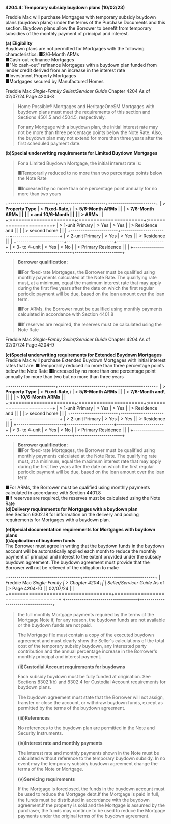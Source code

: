 **4204.4: Temporary subsidy buydown plans (10/02/23)**

Freddie Mac will purchase Mortgages with temporary subsidy buydown plans
(buydown plans) under the terms of the Purchase Documents and this
section. Buydown plans allow the Borrower to benefit from temporary
subsidies of the monthly payment of principal and interest.

**(a) Eligibility**\
Buydown plans are not permitted for Mortgages with the following
characteristics: ■3/6-Month ARMs\
■Cash-out refinance Mortgages\
■"No cash-out" refinance Mortgages with a buydown plan funded from
lender credit derived from an increase in the interest rate\
■Investment Property Mortgages\
■Mortgages secured by Manufactured Homes

Freddie Mac *Single-Family Seller/Servicer Guide* Chapter 4204 As of
02/07/24 Page 4204-8

> Home Possible® Mortgages and HeritageOneSM Mortgages with buydown
> plans must meet the requirements of this section and Sections 4501.5
> and 4504.5, respectively.
>
> For any Mortgage with a buydown plan, the initial interest rate may
> not be more than three percentage points below the Note Rate. Also,
> the buydown plan may not extend for more than three years after the
> first scheduled payment date.

**(b)Special underwriting requirements for Limited Buydown Mortgages**

> For a Limited Buydown Mortgage, the initial interest rate is:
>
> ■Temporarily reduced to no more than two percentage points below the
> Note Rate
>
> ■Increased by no more than one percentage point annually for no more
> than two years

+-----------------------+-----------------------+-----------------------+
| > **Property Type**   | > **Fixed-Rate,**\    | > **5/6-Month ARMs**  |
|                       | > **7/6-Month ARMs    |                       |
|                       | > and 10/6-Month      |                       |
|                       | > ARMs**              |                       |
+:======================+:======================+:======================+
| > 1-unit Primary      | > Yes                 | > Yes                 |
| > Residence and       |                       |                       |
| > second home         |                       |                       |
+-----------------------+-----------------------+-----------------------+
| > 2-unit Primary      | > Yes                 | > Yes                 |
| > Residence           |                       |                       |
+-----------------------+-----------------------+-----------------------+
| > 3- to 4-unit        | > Yes                 | > No                  |
| > Primary Residence   |                       |                       |
+-----------------------+-----------------------+-----------------------+

> **Borrower qualification:**
>
> ■For fixed-rate Mortgages, the Borrower must be qualified using
> monthly payments calculated at the Note Rate. The qualifying rate
> must, at a minimum, equal the maximum interest rate that may apply
> during the first five years after the date on which the first regular
> periodic payment will be due, based on the loan amount over the loan
> term.
>
> ■For ARMs, the Borrower must be qualified using monthly payments
> calculated in accordance with Section 4401.8
>
> ■If reserves are required, the reserves must be calculated using the
> Note Rate

Freddie Mac *Single-Family Seller/Servicer Guide* Chapter 4204 As of
02/07/24 Page 4204-9

**(c)Special underwriting requirements for Extended Buydown Mortgages**\
Freddie Mac will purchase Extended Buydown Mortgages with initial
interest rates that are: ■Temporarily reduced no more than three
percentage points below the Note Rate ■Increased by no more than one
percentage point annually for more than two but no more than three years

+-----------------------+-----------------------+-----------------------+
| > **Property Type**   | > **Fixed-Rate,**\    | > **5/6-Month ARMs**  |
|                       | > **7/6-Month and**\  |                       |
|                       | > **10/6-Month ARMs** |                       |
+:======================+:======================+:======================+
| > 1-unit Primary      | > Yes                 | > Yes                 |
| > Residence and       |                       |                       |
| > second home         |                       |                       |
+-----------------------+-----------------------+-----------------------+
| > 2-unit Primary      | > Yes                 | > Yes                 |
| > Residence           |                       |                       |
+-----------------------+-----------------------+-----------------------+
| > 3- to 4-unit        | > Yes                 | > No                  |
| > Primary Residence   |                       |                       |
+-----------------------+-----------------------+-----------------------+

> **Borrower qualification:**\
> ■For fixed-rate Mortgages, the Borrower must be qualified using
> monthly payments calculated at the Note Rate. The qualifying rate
> must, at a minimum, equal the maximum interest rate that may apply
> during the first five years after the date on which the first regular
> periodic payment will be due, based on the loan amount over the loan
> term.

■For ARMs, the Borrower must be qualified using monthly payments
calculated in accordance with Section 4401.8\
■If reserves are required, the reserves must be calculated using the
Note Rate\
**(d)Delivery requirements for Mortgages with a buydown plan**\
See Section 6302.18 for information on the delivery and pooling
requirements for Mortgages with a buydown plan.

**(e)Special documentation requirements for Mortgages with buydown
plans**\
**(i)Application of buydown funds**\
The Borrower must agree in writing that the buydown funds in the buydown
account will be automatically applied each month to reduce the monthly
payment of principal and interest to the extent provided under the
subsidy buydown agreement. The buydown agreement must provide that the
Borrower will not be relieved of the obligation to make

+-----------------------------------+-----------------------------------+
| Freddie Mac *Single-Family        | > Chapter 4204\                   |
| Seller/Servicer Guide* As of      | > Page 4204-10                    |
| 02/07/24                          |                                   |
+===================================+===================================+
+-----------------------------------+-----------------------------------+

> the full monthly Mortgage payments required by the terms of the
> Mortgage Note if, for any reason, the buydown funds are not available
> or the buydown funds are not paid.
>
> The Mortgage file must contain a copy of the executed buydown
> agreement and must clearly show the Seller's calculations of the total
> cost of the temporary subsidy buydown, any interested party
> contribution and the annual percentage increase in the Borrower's
> monthly principal and interest payment.
>
> **(ii)Custodial Account requirements for buydowns**
>
> Each subsidy buydown must be fully funded at origination. See Sections
> 8302.1(b) and 8302.4 for Custodial Account requirements for buydown
> plans.
>
> The buydown agreement must state that the Borrower will not assign,
> transfer or close the account, or withdraw buydown funds, except as
> permitted by the terms of the buydown agreement.
>
> **(iii)References**
>
> No references to the buydown plan are permitted in the Note and
> Security Instruments.
>
> **(iv)Interest rate and monthly payments**
>
> The interest rate and monthly payments shown in the Note must be
> calculated without reference to the temporary buydown subsidy. In no
> event may the temporary subsidy buydown agreement change the terms of
> the Note or Mortgage.
>
> **(v)Servicing requirements**
>
> If the Mortgage is foreclosed, the funds in the buydown account must
> be used to reduce the Mortgage debt.If the Mortgage is paid in full,
> the funds must be distributed in accordance with the buydown
> agreement.If the property is sold and the Mortgage is assumed by the
> purchaser, the funds may continue to be used to reduce the Mortgage
> payments under the original terms of the buydown agreement.